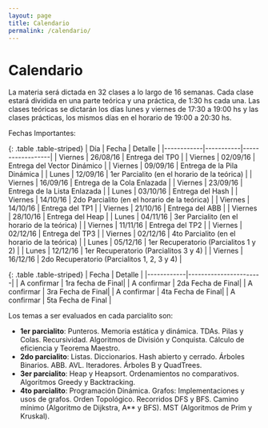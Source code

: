 ```yaml
---
layout: page
title: Calendario
permalink: /calendario/
---
```


Calendario
=========

La materia será dictada en 32 clases a lo largo de 16 semanas. Cada clase estará dividida en una parte teórica y una práctica, de 1:30 hs cada una. Las clases teóricas se dictarán los días lunes y viernes de 17:30 a 19:00 hs y las clases prácticas, los mismos días en el horario de 19:00 a 20:30 hs.

Fechas Importantes:

{: .table .table-striped}
| Día        |   Fecha   |      Detalle     |
|------------|-----------|------------------|
| Viernes    | 26/08/16 | Entrega del TP0 |
| Viernes    | 02/09/16 | Entrega del Vector Dinámico |
| Viernes    | 09/09/16 | Entrega de la Pila Dinámica |
| Lunes      | 12/09/16 | 1er Parcialito (en el horario de la teórica) |
| Viernes    | 16/09/16 | Entrega de la Cola Enlazada |
| Viernes    | 23/09/16 | Entrega de la Lista Enlazada |
| Lunes      | 03/10/16 | Entrega del Hash |
| Viernes    | 14/10/16 | 2do Parcialito (en el horario de la teórica) |
| Viernes    | 14/10/16 | Entrega del TP1 |
| Viernes    | 21/10/16 | Entrega del ABB |
| Viernes    | 28/10/16 | Entrega del Heap |
| Lunes      | 04/11/16 | 3er Parcialito (en el horario de la teórica) |
| Viernes    | 11/11/16 | Entrega del TP2 |
| Viernes    | 02/12/16 | Entrega del TP3 |
| Viernes    | 02/12/16 | 4to Parcialito (en el horario de la teórica) |
| Lunes      | 05/12/16 | 1er Recuperatorio (Parcialitos 1 y 2) |
| Lunes      | 12/12/16 | 1er Recuperatorio (Parcialitos 3 y 4) |
| Viernes    | 16/12/16 | 2do Recuperatorio (Parcialitos 1, 2, 3 y 4) |

{: .table .table-striped}
| Fecha      |      Detalle          |
|------------|-----------------------|
| A confirmar | 1ra fecha de Final|
| A confirmar | 2da Fecha de Final|
| A confirmar | 3ra Fecha de Final|
| A confirmar | 4ta Fecha de Final|
| A confirmar | 5ta Fecha de Final |


Los temas a ser evaluados en cada parcialito son:
- **1er parcialito**: Punteros. Memoria estática y dinámica. TDAs. Pilas y Colas. Recursividad. Algoritmos de División y Conquista. Cálculo de eficiencia y Teorema Maestro.
- **2do parcialito**: Listas. Diccionarios. Hash abierto y cerrado. Árboles Binarios. ABB. AVL. Iteradores. Árboles B y QuadTrees.
- **3er parcialito**: Heap y Heapsort. Ordenamientos no comparativos. Algoritmos Greedy y Backtracking.
- **4to parcialito**: Programación Dinámica. Grafos: Implementaciones y usos de grafos. Orden Topológico. Recorridos DFS y BFS. Camino mínimo (Algoritmo de Dijkstra, A** y BFS). MST (Algoritmos de Prim y Kruskal).
